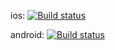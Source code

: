 ios: [![Build status](https://build.appcenter.ms/v0.1/apps/20cc65ea-1967-44c3-ac81-b4e56310c202/branches/dev/badge)](https://appcenter.ms)

android: [![Build status](https://build.appcenter.ms/v0.1/apps/92476a89-08b4-4af7-87e0-3cced4e823fb/branches/dev/badge)](https://appcenter.ms)
